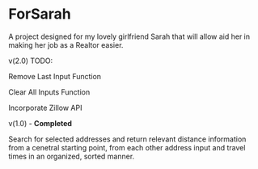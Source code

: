# ForSarah

A project designed for my lovely girlfriend Sarah that will allow aid her in making her job as a Realtor easier.


v(2.0) TODO:

 Remove Last Input Function
 
 Clear All Inputs Function
 
 Incorporate Zillow API
 
 v(1.0) - **Completed**
 
 Search for selected addresses and return relevant distance information from a cenetral starting point, from each other address input and travel times in an organized, sorted manner.
